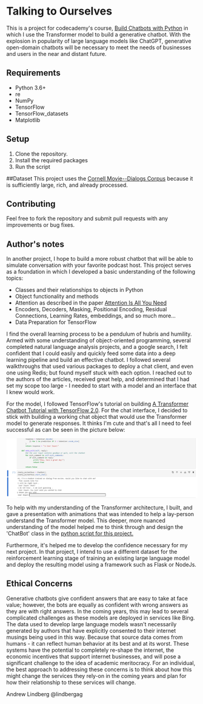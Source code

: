 # Talking to Ourselves

 This is a project for codecademy's course, [Build Chatbots with Python](https://www.codecademy.com/learn/paths/build-chatbots-with-python) in which I use the Transformer model to build a generative chatbot. With the explosion in popularity of large language models like ChatGPT, generative open-domain chatbots will be necessary to meet the needs of businesses and users in the near and distant future. 

## Requirements
* Python 3.6+
* re
* NumPy
* TensorFlow
* TensorFlow_datasets
* Matplotlib


## Setup
1. Clone the repository.
2. Install the required packages
3. Run the script

##Dataset
This project uses the [Cornell Movie--Dialogs Corpus](https://www.cs.cornell.edu/~cristian/Cornell_Movie-Dialogs_Corpus.html) because it is sufficiently large, rich, and already processed. 

## Contributing

Feel free to fork the repository and submit pull requests with any improvements or bug fixes.

## Author's notes

In another project, I hope to build a more robust chatbot that will be able to simulate conversation with your favorite podcast host. This project serves as a foundation in which I developed a basic understanding of the following topics:
 
 - Classes and their relationships to objects in Python
 - Object functionality and methods
 - Attention as described in the paper [Attention Is All You Need](https://arxiv.org/abs/1706.03762)
 - Encoders, Decoders, Masking, Positional Encoding, Residual Connections, Learning Rates, embeddings, and so much more...
 - Data Preparation for TensorFlow
 
 I find the overall learning process to be a pendulum of hubris and humility. Armed with some understanding of object-oriented programming, several completed natural language analysis projects, and a google search, I felt confident that I could easily and quickly feed some data into a deep learning pipeline and build an effective chatbot. I followed several walkthroughs that used various packages to deploy a chat client, and even one using Redis; but found myself stuck with each option. I reached out to the authors of the articles, received great help, and determined that I had set my scope too large - I needed to start with a model and an interface that I knew would work.
 
 For the model, I followed TensorFlow's tutorial on building [A Transformer Chatbot Tutorial with TensorFlow 2.0](https://blog.tensorflow.org/2019/05/transformer-chatbot-tutorial-with-tensorflow-2.html). For the chat interface, I decided to stick with building a working chat object that would use the Transformer model to generate responses. It thinks I'm cute and that's all I need to feel successful as can be seen in the picture below:
 
 ![sample chat](https://github.com/lindbergag/talkingtoourselves/blob/main/effectivemodel.png)
 
 To help with my understanding of the Transformer architecture, I built, and gave a presentation with animations that was intended to help a lay-person understand the Transformer model. This deeper, more nuanced understanding of the model helped me to think through and design the 'ChatBot' class in the [python script for this project.](https://github.com/lindbergag/talkingtoourselves/blob/main/transformerchatbot.ipynb)
 
 Furthermore, it's helped me to develop the confidence necessary for my next project. In that project, I intend to use a different dataset for the reinforcement learning stage of training an existing large language model and deploy the resulting model using a framework such as Flask or NodeJs.
 
 ## Ethical Concerns
 Generative chatbots give confident answers that are easy to take at face value; however, the bots are equally as confident with wrong answers as they are with right answers. In the coming years, this may lead to several complicated challenges as these models are deployed in services like Bing. The data used to develop large language models wasn't necessarily generated by authors that have explicitly consented to their internet musings being used in this way. Because that source data comes from humans - it can reflect human behavior at its best and at its worst. These systems have the potential to completely re-shape the internet, the economic incentives that support internet businesses, and will pose a significant challenge to the idea of academic meritocracy. For an individual, the best approach to addressing these concerns is to think about how this might change the services they rely-on in the coming years and plan for how their relationship to these services will change. 
 
 Andrew Lindberg
 @lindbergag
 
 
